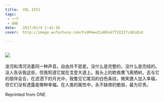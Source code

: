 ```yaml
---
title:	VOL.1551
tags:
 - 一个
 - ONE
date:	2017/01/4 1:41:18
cover:	http://image.wufazhuce.com/FvbM4weIL46OxkTTCEZ2fcAEoQzd

---
```

![](http://image.wufazhuce.com/FvbM4weIL46OxkTTCEZ2fcAEoQzd)
---

浚河和清河流着同一种声音。自由并不慈爱。没什么是完整的，没什么是完结的。没人告诉我这些，但我知道它就在戈登大道上。我头上的欧夜鹰飞离栖树，去与它的朋伴会合，在滤洒下的月光中，我瞥见它尾羽的白色条纹。微笑邀人加入幸福，但它们没有透露是哪种幸福。在人类的属性中，永不缺席的脆弱，最为珍贵。
 
Reprinted from ONE

